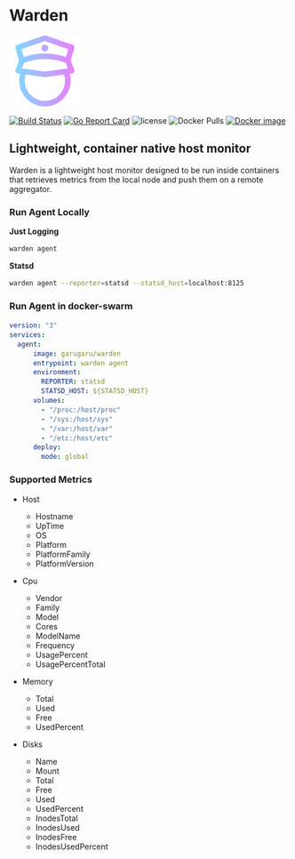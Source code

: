 # Warden

![Logo](https://github.com/GaruGaru/Warden/blob/master/res/logo.png)

[![Build Status](https://travis-ci.org/GaruGaru/Warden.svg?branch=master)](https://travis-ci.org/GaruGaru/Warden)
[![Go Report Card](https://goreportcard.com/badge/github.com/GaruGaru/Warden)](https://goreportcard.com/report/github.com/GaruGaru/Warden)
![license](https://img.shields.io/github/license/GaruGaru/Warden.svg)
![Docker Pulls](https://img.shields.io/docker/pulls/garugaru/warden.svg)
[![Docker image](https://images.microbadger.com/badges/image/garugaru/warden.svg)](https://microbadger.com/images/garugaru/warden "Get your own image badge on microbadger.com")

## Lightweight, container native host monitor

Warden is a lightweight host monitor designed to be run inside containers that retrieves metrics from the local node and push them on a remote aggregator.


### Run Agent Locally 

**Just Logging**
```bash
warden agent
```
**Statsd**

```bash
warden agent --reporter=statsd --statsd_host=localhost:8125 
```

### Run Agent in docker-swarm 

```yaml
version: "3"
services:
  agent:
      image: garugaru/warden
      entrypoint: warden agent
      environment:
        REPORTER: statsd
        STATSD_HOST: ${STATSD_HOST}
      volumes:
        - "/proc:/host/proc"
        - "/sys:/host/sys"
        - "/var:/host/var"
        - "/etc:/host/etc"
      deploy:
        mode: global
```

### Supported Metrics

* Host
	* Hostname
	* UpTime
	* OS
	* Platform
	* PlatformFamily
	* PlatformVersion

* Cpu 
	* Vendor
	* Family
	* Model
	* Cores
	* ModelName
	* Frequency
	* UsagePercent
	* UsagePercentTotal

* Memory
	* Total
	* Used
	* Free
	* UsedPercent

* Disks
	* Name              
	* Mount             
	* Total             
	* Free              
	* Used              
	* UsedPercent       
	* InodesTotal       
	* InodesUsed        
	* InodesFree        
	* InodesUsedPercent 






